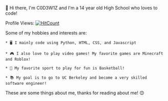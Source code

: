 👋 Hi there, I'm C0D3W1Z and I'm a 14 year old High School who loves to code!

Profile Views: [![HitCount](https://hits.dwyl.com/C0D3W1Z/C0D3W1Z/C0D3W1Z.svg?style=flat-square)](http://hits.dwyl.com/C0D3W1Z/C0D3W1Z/C0D3W1Z)

Some of my hobbies and interests are:

`* 🖥️ I mainly code using Python, HTML, CSS, and Javascript`

`* 🎮 I also love to play video games! My favorite games are Minecraft and Roblox!`

`* 🏀 My favorite sport to play for fun is Basketball!`

`* 📚 My goal is to go to UC Berkeley and become a very skilled software engineer!`

These are some things about me, thanks for reading about me! 😊
